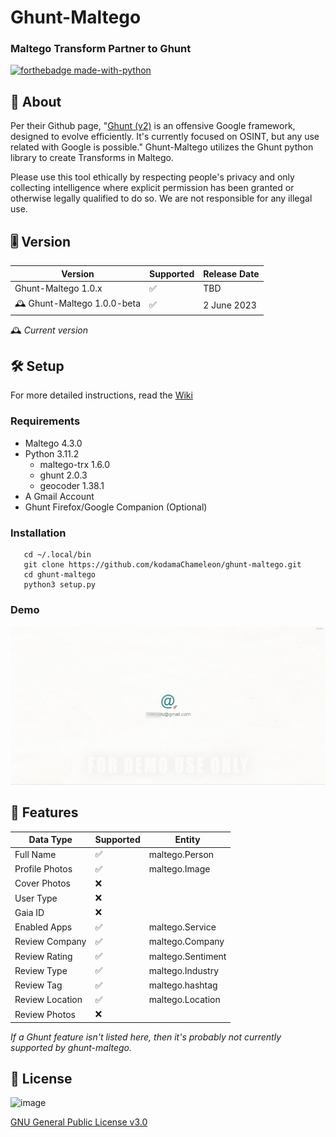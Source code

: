 # Ghunt-Maltego
### Maltego Transform Partner to Ghunt 

[![forthebadge made-with-python](http://ForTheBadge.com/images/badges/made-with-python.svg)](https://www.python.org/)

## 💎 About

Per their Github page, "[Ghunt (v2)](https://github.com/mxrch/GHunt) is an offensive Google framework, designed to evolve efficiently.
It's currently focused on OSINT, but any use related with Google is possible." Ghunt-Maltego utilizes the Ghunt python library to create Transforms in Maltego.

Please use this tool ethically by respecting people's privacy and only collecting intelligence where explicit permission has been granted or otherwise legally qualified to do so. We are not responsible for any illegal use.

## 🎚️ Version
| Version                          | Supported          | Release Date |
|----------------------------------|--------------------|--------------|
| Ghunt-Maltego 1.0.x              | ✅                | TBD          |
| 🕰️ Ghunt-Maltego 1.0.0-beta      | ✅                | 2 June 2023  |

🕰️ *Current version*

## 🛠️ Setup
For more detailed instructions, read the [Wiki](https://github.com/kodamaChameleon/ghunt-maltego/wiki)
### Requirements
- Maltego 4.3.0
- Python 3.11.2
   - maltego-trx 1.6.0
   - ghunt 2.0.3
   - geocoder 1.38.1
 - A Gmail Account
 - Ghunt Firefox/Google Companion (Optional)
   
### Installation
```
   cd ~/.local/bin
   git clone https://github.com/kodamaChameleon/ghunt-maltego.git
   cd ghunt-maltego
   python3 setup.py
```

### Demo

<img src="img/ghunt.gif">  
   
## 🧙 Features
   
| Data Type       | Supported  |Entity             |
|-----------------|------------|-------------------| 
| Full Name       | ✅         | maltego.Person    |
| Profile Photos  | ✅         | maltego.Image     |
| Cover Photos    | ❌         |                   |
| User Type       | ❌         |                   |
| Gaia ID         | ❌         |                   |
| Enabled Apps    | ✅         |maltego.Service    |
| Review Company  | ✅         |maltego.Company    |
| Review Rating   | ✅         |maltego.Sentiment  |
| Review Type     | ✅         |maltego.Industry   |
| Review Tag      | ✅         |maltego.hashtag    |
| Review Location | ✅         |maltego.Location   |
| Review Photos   | ❌         |                   |

*If a Ghunt feature isn't listed here, then it's probably not currently supported by ghunt-maltego.*
   
## 📜 License
![image](https://img.shields.io/badge/License-GNU%20GPL-blue)

[GNU General Public License v3.0](https://www.gnu.org/licenses/gpl-3.0.fr.html)
